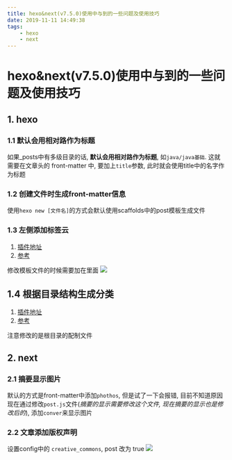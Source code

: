 ```yaml
---
title: hexo&next(v7.5.0)使用中与到的一些问题及使用技巧
date: 2019-11-11 14:49:38
tags: 
    - hexo
    - next
---
```


# hexo&next(v7.5.0)使用中与到的一些问题及使用技巧

## 1. hexo

### 1.1 默认会用相对路作为标题

如果_posts中有多级目录的话, **默认会用相对路作为标题**, 如`java/java基础`. 
这就需要在文章头的 front-matter 中, 要加上`title`参数, 此时就会使用title中的名字作为标题

### 1.2 创建文件时生成front-matter信息 

使用`hexo new [文件名]`的方式会默认使用scaffolds中的post模板生成文件

### 1.3 左侧添加标签云

1. [插件地址](https://github.com/MikeCoder/hexo-tag-cloud)
2. [参考](https://blog.csdn.net/Aoman_Hao/article/details/89416634)

修改模板文件的时候需要加在里面
![](https://mynoteimg.oss-cn-beijing.aliyuncs.com/20191113203229.png)

## 1.4 根据目录结构生成分类

1. [插件地址](https://github.com/xu-song/hexo-auto-category)
2. [参考](https://blog.eson.org/pub/e2f6e239/)

注意修改的是根目录的配制文件

## 2. next

### 2.1 摘要显示图片

默认的方式是front-matter中添加`phothos`, 但是试了一下会报错, 目前不知道原因
现在通过修改`post.js`文件(*摘要的显示需要修改这个文件, 现在摘要的显示也是修改后的*), 添加`conver`来显示图片

### 2.2 文章添加版权声明

设置config中的 `creative_commons`, post 改为 true
![](https://mynoteimg.oss-cn-beijing.aliyuncs.com/20191113105946.png)


